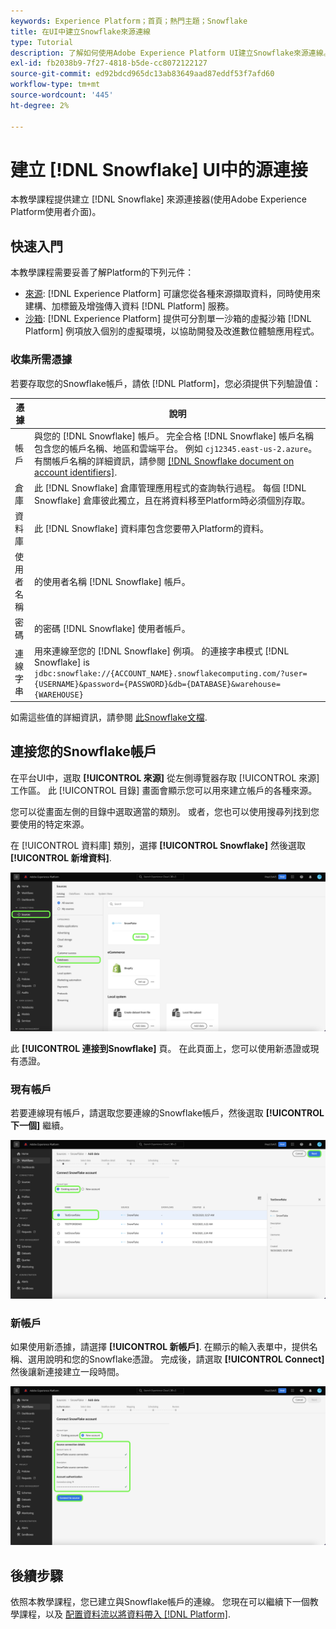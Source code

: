 ```yaml
---
keywords: Experience Platform；首頁；熱門主題；Snowflake
title: 在UI中建立Snowflake來源連線
type: Tutorial
description: 了解如何使用Adobe Experience Platform UI建立Snowflake來源連線。
exl-id: fb2038b9-7f27-4818-b5de-cc8072122127
source-git-commit: ed92bdcd965dc13ab83649aad87eddf53f7afd60
workflow-type: tm+mt
source-wordcount: '445'
ht-degree: 2%

---
```


# 建立 [!DNL Snowflake] UI中的源連接

本教學課程提供建立 [!DNL Snowflake] 來源連接器(使用Adobe Experience Platform使用者介面)。

## 快速入門

本教學課程需要妥善了解Platform的下列元件：

* [來源](../../../../home.md): [!DNL Experience Platform] 可讓您從各種來源擷取資料，同時使用來建構、加標籤及增強傳入資料 [!DNL Platform] 服務。
* [沙箱](../../../../../sandboxes/home.md): [!DNL Experience Platform] 提供可分割單一沙箱的虛擬沙箱 [!DNL Platform] 例項放入個別的虛擬環境，以協助開發及改進數位體驗應用程式。

### 收集所需憑據

若要存取您的Snowflake帳戶，請依 [!DNL Platform]，您必須提供下列驗證值：

| 憑據 | 說明 |
| ---------- | ----------- |
| 帳戶 | 與您的 [!DNL Snowflake] 帳戶。 完全合格 [!DNL Snowflake] 帳戶名稱包含您的帳戶名稱、地區和雲端平台。 例如 `cj12345.east-us-2.azure`。有關帳戶名稱的詳細資訊，請參閱 [[!DNL Snowflake document on account identifiers]](https://docs.snowflake.com/en/user-guide/admin-account-identifier.html). |
| 倉庫 | 此 [!DNL Snowflake] 倉庫管理應用程式的查詢執行過程。 每個 [!DNL Snowflake] 倉庫彼此獨立，且在將資料移至Platform時必須個別存取。 |
| 資料庫 | 此 [!DNL Snowflake] 資料庫包含您要帶入Platform的資料。 |
| 使用者名稱 | 的使用者名稱 [!DNL Snowflake] 帳戶。 |
| 密碼 | 的密碼 [!DNL Snowflake] 使用者帳戶。 |
| 連線字串 | 用來連線至您的 [!DNL Snowflake] 例項。 的連接字串模式 [!DNL Snowflake] is `jdbc:snowflake://{ACCOUNT_NAME}.snowflakecomputing.com/?user={USERNAME}&password={PASSWORD}&db={DATABASE}&warehouse={WAREHOUSE}` |

如需這些值的詳細資訊，請參閱 [此Snowflake文檔](https://docs.snowflake.com/en/user-guide/key-pair-auth.html).

## 連接您的Snowflake帳戶

在平台UI中，選取 **[!UICONTROL 來源]** 從左側導覽器存取 [!UICONTROL 來源] 工作區。 此 [!UICONTROL 目錄] 畫面會顯示您可以用來建立帳戶的各種來源。

您可以從畫面左側的目錄中選取適當的類別。 或者，您也可以使用搜尋列找到您要使用的特定來源。

在 [!UICONTROL 資料庫] 類別，選擇 **[!UICONTROL Snowflake]** 然後選取 **[!UICONTROL 新增資料]**.

![](../../../../images/tutorials/create/snowflake/catalog.png)

此 **[!UICONTROL 連接到Snowflake]** 頁。 在此頁面上，您可以使用新憑證或現有憑證。

### 現有帳戶

若要連線現有帳戶，請選取您要連線的Snowflake帳戶，然後選取 **[!UICONTROL 下一個]** 繼續。

![](../../../../images/tutorials/create/snowflake/existing.png)

### 新帳戶

如果使用新憑據，請選擇 **[!UICONTROL 新帳戶]**. 在顯示的輸入表單中，提供名稱、選用說明和您的Snowflake憑證。 完成後，請選取 **[!UICONTROL Connect]** 然後讓新連接建立一段時間。

![](../../../../images/tutorials/create/snowflake/new.png)

## 後續步驟

依照本教學課程，您已建立與Snowflake帳戶的連線。 您現在可以繼續下一個教學課程，以及 [配置資料流以將資料帶入 [!DNL Platform]](../../dataflow/databases.md).
